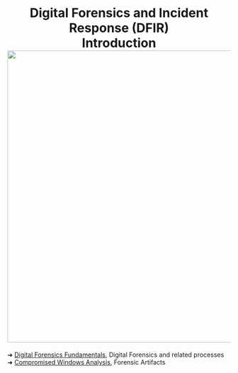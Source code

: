 <h1 align="center">Digital Forensics and Incident Response (DFIR)<br>Introduction<br><img width="660px" src="https://github.com/user-attachments/assets/0df0a62d-dedd-4dbc-aa0d-4c6dd7fc99c7"></h1>

➜ [Digital Forensics Fundamentals](), Digital Forensics and related processes<br>
➜ [Compromised Windows Analysis](https://github.com/RosanaFSS/DFIR-Digital-Forensics-and-Incident-Response-Introduction/blob/main/2.%20Compromised%20Windows%20Analysis.md), Forensic Artifacts<br>
